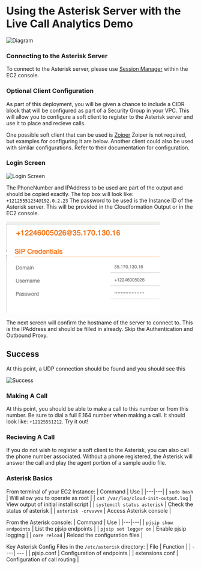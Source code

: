 # Using the Asterisk Server with the Live Call Analytics Demo

![Diagram](images/Asterisk-Overview.png)

### Connecting to the Asterisk Server

To connect to the Asterisk server, please use [Session Manager](https://docs.aws.amazon.com/AWSEC2/latest/UserGuide/session-manager.html) within the EC2 console.

### Optional Client Configuration

As part of this deployment, you will be given a chance to include a CIDR block that will be configured as part of a Security Group in your VPC. This will allow you to configure a soft client to register to the Asterisk server and use it to place and recieve calls.

One possible soft client that can be used is [Zoiper](https://www.zoiper.com/) Zoiper is not required, but examples for configuring it are below. Another client could also be used with similar configurations. Refer to their documentation for configuration.

### Login Screen

![Login Screen](images/ZoiperConfig_Login.png)

The PhoneNumber and IPAddress to be used are part of the output and should be copied exactly. The top box will look like: `+12125551234@192.0.2.23` The password to be used is the Instance ID of the Asterisk server. This will be provided in the Cloudformation Output or in the EC2 console.

![Success](images/ZoiperSIP.png)

The next screen will confirm the hostname of the server to connect to. This is the IPAddress and should be filled in already. Skip the Authentication and Outbound Proxy.

## Success

At this point, a UDP connection should be found and you should see this

![Success](images/ZoiperConfig_Success.png)

### Making A Call

At this point, you should be able to make a call to this number or from this number. Be sure to dial a full E.164 number when making a call. It should look like: `+12125551212`. Try it out!

### Recieving A Call

If you do not wish to register a soft client to the Asterisk, you can also call the phone number associated. Without a phone registered, the Asterisk will answer the call and play the agent portion of a sample audio file.

### Asterisk Basics

From terminal of your EC2 Instance:
| Command | Use |
|---|---|
| `sudo bash` | Will allow you to operate as root |
| `cat /var/log/cloud-init-output.log` | View output of initial install script |
| `systemctl status asterisk` | Check the status of asterisk |
| `asterisk -crvvvvv` | Access Asterisk console |

From the Asterisk console:
| Command | Use |
|---|---|
| `pjsip show endpoints` | List the pjsip endpoints |
| `pjsip set logger on` | Enable pjsip logging |
| `core reload` | Reload the configuration files |

Key Asterisk Config Files in the `/etc/asterisk` directory:
| File | Function |
| ----| --- |
| pjsip.conf | Configuration of endpoints |
| extensions.conf | Configuration of call routing |
